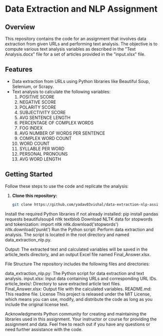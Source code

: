 # Data Extraction and NLP Assignment

## Overview
This repository contains the code for an assignment that involves data extraction from given URLs and performing text analysis. The objective is to compute various text analysis variables as described in the "Text Analysis.docx" file for a set of articles provided in the "input.xlsx" file.

## Features
- Data extraction from URLs using Python libraries like Beautiful Soup, Selenium, or Scrapy.
- Text analysis to calculate the following variables:
  1. POSITIVE SCORE
  2. NEGATIVE SCORE
  3. POLARITY SCORE
  4. SUBJECTIVITY SCORE
  5. AVG SENTENCE LENGTH
  6. PERCENTAGE OF COMPLEX WORDS
  7. FOG INDEX
  8. AVG NUMBER OF WORDS PER SENTENCE
  9. COMPLEX WORD COUNT
  10. WORD COUNT
  11. SYLLABLE PER WORD
  12. PERSONAL PRONOUNS
  13. AVG WORD LENGTH

## Getting Started
Follow these steps to use the code and replicate the analysis:

1. **Clone this repository:**
   ```bash
   git clone https://github.com/yadav03vishal/data-extraction-nlp-assignment.git
Install the required Python libraries if not already installed: pip install pandas requests beautifulsoup4 nltk textblob
Download NLTK data for stopwords and tokenization:
import nltk
nltk.download('stopwords')
nltk.download('punkt')
Run the Python script: Perform data extraction and analysis. The script is located in the root directory and named data_extraction_nlp.py.

Output: The extracted text and calculated variables will be saved in the article_texts directory, and an output Excel file named Final_Answer.xlsx.

File Structure
The repository includes the following files and directories:

data_extraction_nlp.py: The Python script for data extraction and text analysis.
input.xlsx: Input data containing URLs and corresponding URL IDs.
article_texts/: Directory to save extracted article text files.
Final_Answer.xlsx: Output file with the calculated variables.
README.md: This readme file.
License
This project is released under the MIT License, which means you can use, modify, and distribute the code as long as you include the original license text.

Acknowledgments
Python community for creating and maintaining the libraries used in this assignment.
Your instructor or course for providing the assignment and data.
Feel free to reach out if you have any questions or need further assistance with the code.



